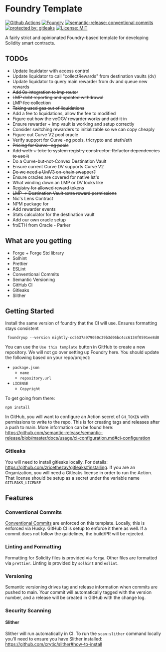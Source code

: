 # Foundry Template

[![Github Actions][gha-badge]][gha] [![Foundry][foundry-badge]][foundry] [![semantic-release: conventional commits][commits-badge]][commits] [![protected by: gitleaks][gitleaks-badge]][gitleaks] [![License: MIT][license-badge]][license]

[gha]: https://github.com/codenutt/foundry-template/actions
[gha-badge]: https://github.com/codenutt/foundry-template/actions/workflows/ci.yml/badge.svg
[foundry]: https://getfoundry.sh/
[foundry-badge]: https://img.shields.io/badge/Built%20with-Foundry-FFDB1C.svg
[commits]: https://github.com/semantic-release/semantic-release
[commits-badge]: https://img.shields.io/badge/semantic--release-conventialcommits-e10079?logo=semantic-release
[license]: https://opensource.org/licenses/MIT
[license-badge]: https://img.shields.io/badge/License-MIT-blue.svg
[gitleaks-badge]: https://img.shields.io/badge/protected%20by-gitleaks-blue
[gitleaks]: https://gitleaks.io/

A fairly strict and opinionated Foundry-based template for developing Solidity smart contracts.

## TODOs

-   Update liquidator with access control
-   Update liquidator to call "collectRewards" from destination vaults (dv)
-   Update liquidator to query main rewarder from dv and queue new rewards
-   ~~Add 0x integration to lmp router~~
-   ~~LMP debt reporting and updated withdrawal~~
-   ~~LMP fee collection~~
-   ~~Taking used gas out of liquidations~~
-   Add a fee to liquidations, allow the fee to modified
-   ~~Figure out how the veOGV rewarder works and add it in~~
-   Ensure rewarder + lmp vault is working and setup correctly
-   Consider switching rewarders to initializable so we can copy cheaply
-   Figure out Curve V2 pool oracle
-   Verify support for Curve -ng pools, tricrypto and steth/eth
-   ~~Pricing for Curve -ng pools~~
-   ~~Add weth + toke to system registry constructor. Refactor dependencies to use it~~
-   Do a Curve-but-not-Convex Destination Vault
-   Ensure current Curve DV supports Curve V2
-   ~~Do we need a UniV3 on-chain swapper?~~
-   Ensure oracles are covered for native lst's
-   What winding down an LMP or DV looks like
-   ~~Registry for allowed reward tokens~~
-   ~~LMP -> Destination Vault extra reward permissions~~
-   Nic's Lens Contract
-   NPM package for
-   Add rewarder events
-   Stats calculator for the destination vault
-   Add our own oracle setup
-   frxETH from Oracle - Parker

## What are you getting

-   Forge + Forge Std library
-   Solhint
-   Prettier
-   ESLint
-   Conventional Commits
-   Semantic Versioning
-   GitHub CI
-   Gitleaks
-   Slither

## Getting Started

Install the same version of foundry that the CI will use. Ensures formatting stays consistent

```
 foundryup --version nightly-cc5637a979050c39b3d06bc4cc6134f0591ee8d0
```

You can use the `Use this template` button in GitHub to create a new repository. We will not go over setting up Foundry here.
You should update the following based on your repo/project:

-   `package.json`
    -   `name`
    -   `repository.url`
-   `LICENSE`
    -   `Copyright`

To get going from there:

```
npm install
```

In GitHub, you will want to configure an Action secret of `GH_TOKEN` with permissions to write to the repo.
This is for creating tags and releases after a push to main. More information can be found here:
https://github.com/semantic-release/semantic-release/blob/master/docs/usage/ci-configuration.md#ci-configuration

### Gitleaks

You will need to install gitleaks locally. For details: https://github.com/zricethezav/gitleaks#installing.
If you are an Organization, you will need a Gitleaks license in order to run the Action. That license should be setup
as a secret under the variable name `GITLEAKS_LICENSE`

## Features

### Conventional Commits

[Conventional Commits](https://www.conventionalcommits.org/) are enforced on this template. Locally, this is enforced via Husky. GitHub CI is setup to enforce it there as well.
If a commit does not follow the guidelines, the build/PR will be rejected.

### Linting and Formatting

Formatting for Solidity files is provided via `forge`. Other files are formatted via `prettier`. Linting is provided by `solhint` and `eslint`.

### Versioning

Semantic versioning drives tag and release information when commits are pushed to main. Your commit will automatically tagged with the version number,
and a release will be created in GitHub with the change log.

### Security Scanning

#### Slither

Slither will run automatically in CI. To run the `scan:slither` command locally you'll need to ensure you have Slither installed: https://github.com/crytic/slither#how-to-install
